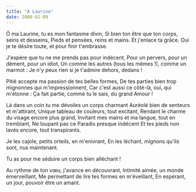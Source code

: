 ```yaml
---
title: "À Laurine"
date: 2009-01-09
---
```


Ô ma Laurine, tu es mon fantasme divin,
Si bien ton être que ton corps, seins et desseins,
Pieds et pensées, reins et mains. Et j'enlace ta grâce.
Oui je te désire toute, et pour finir t'embrasse.

J'espère que tu ne me prends pas pour indécent,
Pour un pervers, pour un dément, pour un idiot,
Un comme les autres (tous les mêmes !), comme un marmot :
Je n'y peux rien si je t'admire dehors, dedans !

Pitié accepte ma passion de tes belles formes,
De tes parties bien trop mignonnes qui m'impressionnent,
Car c'est aussi ce côté-là, oui, qui m'étonne :
Ça fait partie, comme tu le sais, du grand Amour !

Là dans un coin tu me dévoiles un corps charmant
Auréolé bien de senteurs et m'attirant,
Unique tableau de couleurs, tout excitant,
Rendant le charme du visage encore plus grand,
Invitant mes mains et ma langue, tout en tremblant,
Ne loupant pas ce Paradis presque indécent
Et tes pieds non lavés encore, tout transpirants.

Je les cajole, petits orteils, en m'enivrant,
En les léchant, mignons qu'ils sont, nus maintenant.

Tu as pour me séduire un corps bien alléchant !

Au rythme de ton vœu, j'avance en découvrant,
Intimité aimée, un monde émerveillant,
Me permettant de lire tes formes en m'éveillant,
En espérant, un jour, pouvoir être un amant.
